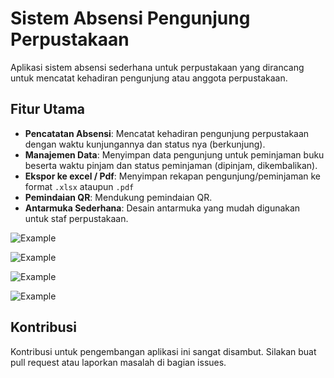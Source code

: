 # Sistem Absensi Pengunjung Perpustakaan

Aplikasi sistem absensi sederhana untuk perpustakaan yang dirancang untuk mencatat kehadiran pengunjung atau anggota perpustakaan.

## Fitur Utama
- **Pencatatan Absensi**: Mencatat kehadiran pengunjung perpustakaan dengan waktu kunjungannya dan status nya (berkunjung).
- **Manajemen Data**: Menyimpan data pengunjung untuk peminjaman buku beserta waktu pinjam dan status peminjaman (dipinjam, dikembalikan).
- **Ekspor ke excel / Pdf**: Menyimpan rekapan pengunjung/peminjaman ke format <code>.xlsx</code> ataupun <code>.pdf</code>
- **Pemindaian QR**: Mendukung pemindaian QR.
- **Antarmuka Sederhana**: Desain antarmuka yang mudah digunakan untuk staf perpustakaan.

![Example](https://cdn.aceimg.com/0b4239e44.jpg)

![Example](https://cdn.aceimg.com/78bedceda.jpg)

![Example](https://cdn.aceimg.com/83fd275f8.jpg)

![Example](https://cdn.aceimg.com/5706b8500.jpg)

## Kontribusi
Kontribusi untuk pengembangan aplikasi ini sangat disambut. Silakan buat pull request atau laporkan masalah di bagian issues.
